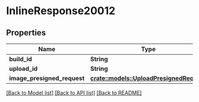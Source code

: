 # InlineResponse20012

## Properties

Name | Type | Description | Notes
------------ | ------------- | ------------- | -------------
**build_id** | **String** |  | 
**upload_id** | **String** |  | 
**image_presigned_request** | [**crate::models::UploadPresignedRequest**](UploadPresignedRequest.md) |  | 

[[Back to Model list]](../README.md#documentation-for-models) [[Back to API list]](../README.md#documentation-for-api-endpoints) [[Back to README]](../README.md)


